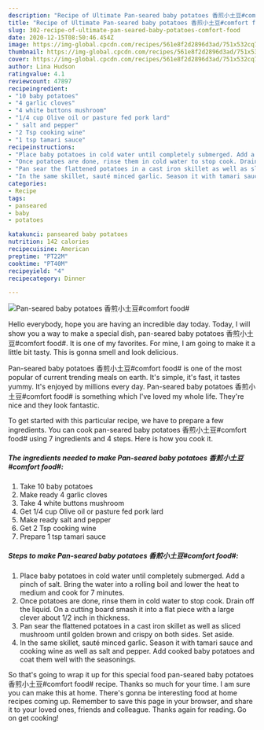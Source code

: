 ```yaml
---
description: "Recipe of Ultimate Pan-seared baby potatoes 香煎小土豆#comfort food#"
title: "Recipe of Ultimate Pan-seared baby potatoes 香煎小土豆#comfort food#"
slug: 302-recipe-of-ultimate-pan-seared-baby-potatoes-comfort-food
date: 2020-12-15T08:50:46.454Z
image: https://img-global.cpcdn.com/recipes/561e8f2d2896d3ad/751x532cq70/pan-seared-baby-potatoes-香煎小土豆comfort-food-recipe-main-photo.jpg
thumbnail: https://img-global.cpcdn.com/recipes/561e8f2d2896d3ad/751x532cq70/pan-seared-baby-potatoes-香煎小土豆comfort-food-recipe-main-photo.jpg
cover: https://img-global.cpcdn.com/recipes/561e8f2d2896d3ad/751x532cq70/pan-seared-baby-potatoes-香煎小土豆comfort-food-recipe-main-photo.jpg
author: Lina Hudson
ratingvalue: 4.1
reviewcount: 47897
recipeingredient:
- "10 baby potatoes"
- "4 garlic cloves"
- "4 white buttons mushroom"
- "1/4 cup Olive oil or pasture fed pork lard"
- " salt and pepper"
- "2 Tsp cooking wine"
- "1 tsp tamari sauce"
recipeinstructions:
- "Place baby potatoes in cold water until completely submerged. Add a pinch of salt. Bring the water into a rolling boil and lower the heat to medium and cook for 7 minutes."
- "Once potatoes are done, rinse them in cold water to stop cook. Drain off the liquid. On a cutting board smash it into a flat piece with a large clever about 1/2 inch in thickness."
- "Pan sear the flattened potatoes in a cast iron skillet as well as sliced mushroom until golden brown and crispy on both sides. Set aside."
- "In the same skillet, sauté minced garlic. Season it with tamari sauce and cooking wine as well as salt and pepper. Add cooked baby potatoes and coat them well with the seasonings."
categories:
- Recipe
tags:
- panseared
- baby
- potatoes

katakunci: panseared baby potatoes 
nutrition: 142 calories
recipecuisine: American
preptime: "PT22M"
cooktime: "PT40M"
recipeyield: "4"
recipecategory: Dinner

---
```



![Pan-seared baby potatoes 香煎小土豆#comfort food#](https://img-global.cpcdn.com/recipes/561e8f2d2896d3ad/751x532cq70/pan-seared-baby-potatoes-香煎小土豆comfort-food-recipe-main-photo.jpg)

Hello everybody, hope you are having an incredible day today. Today, I will show you a way to make a special dish, pan-seared baby potatoes 香煎小土豆#comfort food#. It is one of my favorites. For mine, I am going to make it a little bit tasty. This is gonna smell and look delicious.



Pan-seared baby potatoes 香煎小土豆#comfort food# is one of the most popular of current trending meals on earth. It's simple, it's fast, it tastes yummy. It's enjoyed by millions every day. Pan-seared baby potatoes 香煎小土豆#comfort food# is something which I've loved my whole life. They're nice and they look fantastic.


To get started with this particular recipe, we have to prepare a few ingredients. You can cook pan-seared baby potatoes 香煎小土豆#comfort food# using 7 ingredients and 4 steps. Here is how you cook it.

<!--inarticleads1-->

##### The ingredients needed to make Pan-seared baby potatoes 香煎小土豆#comfort food#:

1. Take 10 baby potatoes
1. Make ready 4 garlic cloves
1. Take 4 white buttons mushroom
1. Get 1/4 cup Olive oil or pasture fed pork lard
1. Make ready  salt and pepper
1. Get 2 Tsp cooking wine
1. Prepare 1 tsp tamari sauce




<!--inarticleads2-->

##### Steps to make Pan-seared baby potatoes 香煎小土豆#comfort food#:

1. Place baby potatoes in cold water until completely submerged. Add a pinch of salt. Bring the water into a rolling boil and lower the heat to medium and cook for 7 minutes.
1. Once potatoes are done, rinse them in cold water to stop cook. Drain off the liquid. On a cutting board smash it into a flat piece with a large clever about 1/2 inch in thickness.
1. Pan sear the flattened potatoes in a cast iron skillet as well as sliced mushroom until golden brown and crispy on both sides. Set aside.
1. In the same skillet, sauté minced garlic. Season it with tamari sauce and cooking wine as well as salt and pepper. Add cooked baby potatoes and coat them well with the seasonings.




So that's going to wrap it up for this special food pan-seared baby potatoes 香煎小土豆#comfort food# recipe. Thanks so much for your time. I am sure you can make this at home. There's gonna be interesting food at home recipes coming up. Remember to save this page in your browser, and share it to your loved ones, friends and colleague. Thanks again for reading. Go on get cooking!
